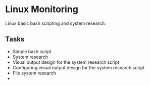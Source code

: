 # Linux Monitoring

Linux basic bash scripting and system research.

## Tasks

- Simple bash script
- System research
- Visual output design for the system research script
- Configuring visual output design for the system research script
- File system research
- 

